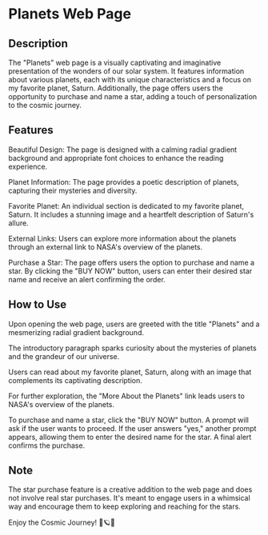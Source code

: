 # Planets Web Page

## Description
The "Planets" web page is a visually captivating and imaginative presentation of the wonders of our solar system. It features information about various planets, each with its unique characteristics and a focus on my favorite planet, Saturn. Additionally, the page offers users the opportunity to purchase and name a star, adding a touch of personalization to the cosmic journey.

## Features
Beautiful Design: The page is designed with a calming radial gradient background and appropriate font choices to enhance the reading experience.

Planet Information: The page provides a poetic description of planets, capturing their mysteries and diversity.

Favorite Planet: An individual section is dedicated to my favorite planet, Saturn. It includes a stunning image and a heartfelt description of Saturn's allure.

External Links: Users can explore more information about the planets through an external link to NASA's overview of the planets.

Purchase a Star: The page offers users the option to purchase and name a star. By clicking the "BUY NOW" button, users can enter their desired star name and receive an alert confirming the order.

## How to Use
Upon opening the web page, users are greeted with the title "Planets" and a mesmerizing radial gradient background.

The introductory paragraph sparks curiosity about the mysteries of planets and the grandeur of our universe.

Users can read about my favorite planet, Saturn, along with an image that complements its captivating description.

For further exploration, the "More About the Planets" link leads users to NASA's overview of the planets.

To purchase and name a star, click the "BUY NOW" button. A prompt will ask if the user wants to proceed. If the user answers "yes," another prompt appears, allowing them to enter the desired name for the star. A final alert confirms the purchase.

## Note
The star purchase feature is a creative addition to the web page and does not involve real star purchases. It's meant to engage users in a whimsical way and encourage them to keep exploring and reaching for the stars.

Enjoy the Cosmic Journey! 🌌🪐🌟
